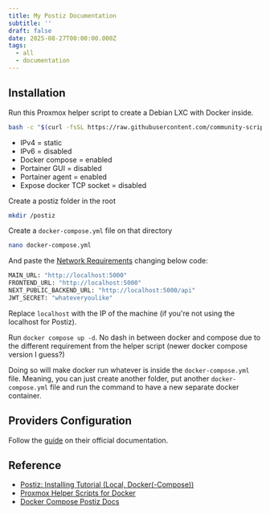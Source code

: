 ```yaml
---
title: My Postiz Documentation
subtitle: ''
draft: false
date: 2025-08-27T00:00:00.000Z
tags:
  - all
  - documentation
---
```


## Installation

Run this Proxmox helper script to create a Debian LXC with Docker inside.

```bash
bash -c "$(curl -fsSL https://raw.githubusercontent.com/community-scripts/ProxmoxVE/main/ct/docker.sh)"
```

* IPv4 = static
* IPv6 = disabled
* Docker compose = enabled
* Portainer GUI = disabled
* Portainer agent = enabled
* Expose docker TCP socket = disabled

Create a postiz folder in the root

```bash
mkdir /postiz
```

Create a `docker-compose.yml` file on that directory

```bash
nano docker-compose.yml
```

And paste the [Network Requirements](https://docs.postiz.com/installation/docker-compose) changing below code:

```bash
MAIN_URL: "http://localhost:5000"
FRONTEND_URL: "http://localhost:5000"
NEXT_PUBLIC_BACKEND_URL: "http://localhost:5000/api"
JWT_SECRET: "whateveryoulike"
```

Replace `localhost` with the IP of the machine (if you're not using the localhost for Postiz).

Run `docker compose up -d`. No dash in between docker and compose due to the different requirement from the helper script (newer docker compose version I guess?)

Doing so will make docker run whatever is inside the `docker-compose.yml` file. Meaning, you can just create another folder, put another `docker-compose.yml` file and run the command to have a new separate docker container.

## Providers Configuration

Follow the [guide](https://docs.postiz.com/providers) on their official documentation.

## Reference

* [Postiz: Installing Tutorial (Local, Docker(-Compose))](https://youtu.be/A6CjAmJOWvA?si=RFVoNxUgPR0RgVOx)
* [Proxmox Helper Scripts for Docker](https://community-scripts.github.io/ProxmoxVE/scripts?id=docker)
* [Docker Compose Postiz Docs](https://docs.postiz.com/installation/docker-compose)
